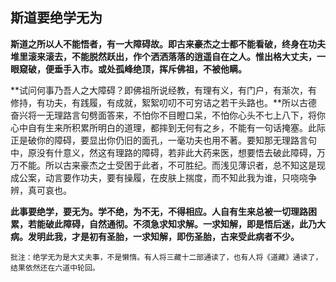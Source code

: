 ## 斯道要绝学无为

**斯道之所以人不能悟者，有一大障碍故。即古来豪杰之士都不能看破，终身在功夫堆里滚来滚去，不能脱然跃出，作个洒洒落落的逍遥自在之人。惟出格大丈夫，一眼窥破，便垂手入市。或处孤峰绝顶，挥斥佛祖，不被他瞒。**

**试问何事乃吾人之大障碍？即佛祖所说经教，有理有义，有门户，有渐次，有修持，有功夫，有践履，有成就，絮絮叨叨不可穷诘之若干头路也。**所以古德奋兴将一无理路言句劈面答来，不怕你不目瞪口呆，不怕你心头不七上八下，将你心中自有生来所积累所明白的道理，都摔到无何有之乡，不能有一句话掩塞。此际正是破你的障碍，要显出你仍旧的面孔，一毫功夫也用不著。要知那无理路言句中，原没有什意义，然这有理路的障碍，若非此大药来医，想要悟去破此障碍，万万不能。所以古来豪杰之士受困于此者，不可胜纪。而浅见薄识者，总不知这是现成公案，动言要作功夫，要有操履，在皮肤上揣度，而不知此我为谁，只哓哓争辨，真可哀也。

**此事要绝学，要无为。学不绝，为不无，不得相应。人自有生来总被一切理路困累，若能破此障碍，自然通彻。不须急求知求解。一求知解，即是悟后迷，此乃大病。发明此我，才是初有圣胎，一求知解，即伤圣胎，古来受此病者不少。**

```xu
批注：绝学无为是大丈夫事，不是懒惰。有人将三藏十二部通读了，也有人将《道藏》通读了，结果依然还在六道中轮回。
```
